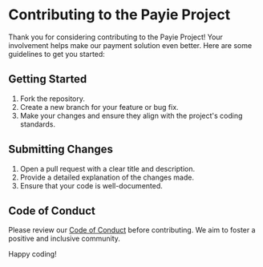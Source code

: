 # Contributing to the Payie Project

Thank you for considering contributing to the Payie Project! Your involvement helps make our payment solution even better. Here are some guidelines to get you started:

## Getting Started

1. Fork the repository.
2. Create a new branch for your feature or bug fix.
3. Make your changes and ensure they align with the project's coding standards.

## Submitting Changes

1. Open a pull request with a clear title and description.
2. Provide a detailed explanation of the changes made.
3. Ensure that your code is well-documented.

## Code of Conduct

Please review our [Code of Conduct](code_of_conduct.md) before contributing. We aim to foster a positive and inclusive community.

Happy coding!
